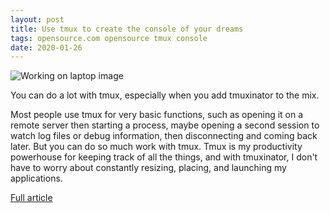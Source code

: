 ```yaml
---
layout: post
title: Use tmux to create the console of your dreams
tags: opensource.com opensource tmux console
date: 2020-01-26
---
```


![Working on laptop image](https://opensource.com/sites/default/files/styles/image-full-size/public/lead-images/coffee_tea_laptop_computer_work_desk.png?itok=D5yMx_Dr)

You can do a lot with tmux, especially when you add tmuxinator to the mix.

Most people use tmux for very basic functions, such as opening it on a remote 
server then starting a process, maybe opening a second session to watch log 
files or debug information, then disconnecting and coming back later. But you 
can do so much work with tmux.
Tmux is my productivity powerhouse for keeping track of all the things, and 
with tmuxinator, I don't have to worry about constantly resizing, placing, 
and launching my applications.

[Full article](https://opensource.com/article/20/1/tmux-console)
